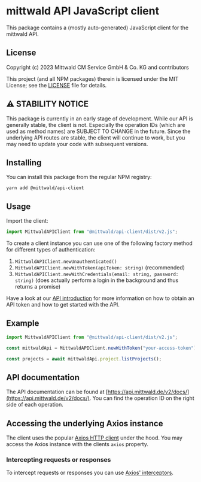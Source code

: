 # mittwald API JavaScript client

This package contains a (mostly auto-generated) JavaScript client for the
mittwald API.

## License

Copyright (c) 2023 Mittwald CM Service GmbH & Co. KG and contributors

This project (and all NPM packages) therein is licensed under the MIT License;
see the [LICENSE](../../LICENSE) file for details.

## ⚠️ STABILITY NOTICE

This package is currently in an early stage of development. While our API is
generally stable, the client is not. Especially the operation IDs (which are
used as method names) are SUBJECT TO CHANGE in the future. Since the underlying
API routes are stable, the client will continue to work, but you may need to
update your code with subsequent versions.

## Installing

You can install this package from the regular NPM registry:

```shell
yarn add @mittwald/api-client
```

## Usage

Import the client:

```typescript
import MittwaldAPIClient from "@mittwald/api-client/dist/v2.js";
```

To create a client instance you can use one of the following factory method for
different types of authentication:

1. `MittwaldAPIClient.newUnauthenticated()`
2. `MittwaldAPIClient.newWithToken(apiToken: string)` (recommended)
3. `MittwaldAPIClient.newWithCredentials(email: string, password: string)` (does
   actually perform a login in the background and thus returns a promise)

Have a look at our [API introduction][api-getting-started] for more information
on how to obtain an API token and how to get started with the API.

## Example

```typescript
import MittwaldAPIClient from "@mittwald/api-client/dist/v2.js";

const mittwaldApi = MittwaldAPIClient.newWithToken("your-access-token");

const projects = await mittwaldApi.project.listProjects();
```

## API documentation

The API documentation can be found at
[https://api.mittwald.de/v2/docs/](https://api.mittwald.de/v2/docs/). You can
find the operation ID on the right side of each operation.

## Accessing the underlying Axios instance

The client uses the popular [Axios HTTP client](https://axios-http.com) under
the hood. You may access the Axios instance with the clients `axios` property.

### Intercepting requests or responses

To intercept requests or responses you can use
[Axios' interceptors](https://axios-http.com/docs/interceptors).

[pkg-auth]:
  https://docs.github.com/en/packages/working-with-a-github-packages-registry/working-with-the-npm-registry#authenticating-to-github-packages
[api-getting-started]: https://developer.mittwald.de/docs/v2/api/intro

